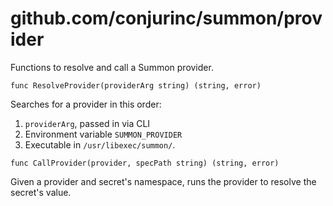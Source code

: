 # github.com/conjurinc/summon/provider

Functions to resolve and call a Summon provider.

`func ResolveProvider(providerArg string) (string, error)`

Searches for a provider in this order:

1. `providerArg`, passed in via CLI
2. Environment variable `SUMMON_PROVIDER`
3. Executable in `/usr/libexec/summon/`.

`func CallProvider(provider, specPath string) (string, error)`

Given a provider and secret's namespace, runs the provider to resolve
the secret's value.
